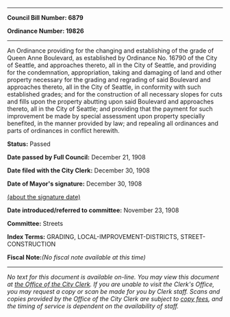 

********

**Council Bill Number: 6879**
   
**Ordinance Number: 19826**
********

 An Ordinance providing for the changing and establishing of the grade of Queen Anne Boulevard, as established by Ordinance No. 16790 of the City of Seattle, and approaches thereto, all in the City of Seattle, and providing for the condemnation, appropriation, taking and damaging of land and other property necessary for the grading and regrading of said Boulevard and approaches thereto, all in the City of Seattle, in conformity with such established grades; and for the construction of all necessary slopes for cuts and fills upon the property abutting upon said Boulevard and approaches thereto, all in the City of Seattle; and providing that the payment for such improvement be made by special assessment upon property specially benefited, in the manner provided by law; and repealing all ordinances and parts of ordinances in conflict herewith.

**Status:** Passed
   
**Date passed by Full Council:** December 21, 1908
   
**Date filed with the City Clerk:** December 30, 1908
   
**Date of Mayor's signature:** December 30, 1908
   
[(about the signature date)](/~public/approvaldate.htm)
   
   
   
**Date introduced/referred to committee:** November 23, 1908
   
**Committee:** Streets
   
   
**Index Terms:** GRADING, LOCAL-IMPROVEMENT-DISTRICTS, STREET-CONSTRUCTION

**Fiscal Note:**_(No fiscal note available at this time)_
********

_No text for this document is available on-line. You may view this document at [the Office of the City Clerk](http://www.seattle.gov/leg/clerk/contactUs.htm). If you are unable to visit the Clerk's Office, you may request a copy or scan be made for you by Clerk staff. Scans and copies provided by the Office of the City Clerk are subject to [copy fees](http://clerk.seattle.gov/~public/clerkfees.htm), and the timing of service is dependent on the availability of staff._

